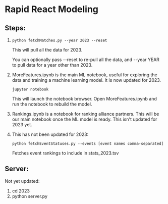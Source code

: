 # Rapid React Modeling

## Steps:
1. `python fetchMatches.py --year 2023 --reset`

    This will pull all the data for 2023.

    You can optionally pass --reset to re-pull all the data, and --year YEAR to pull data for a year other than 2023.  

2. MoreFeatures.ipynb is the main ML notebook, useful for exploring the data and training a machine learning model.  It is now updated for 2023.

    `jupyter notebook`

    This will launch the notebook browser. Open MoreFeatures.ipynb and run the notebook to rebuild the model.


3. Rankings.ipynb is a notebook for ranking alliance partners. This will be our main notebook once the ML model is ready. This isn't updated for 2023 yet.



4. This has not been updated for 2023: 

    `python fetchEventStatuses.py --events [event names comma-separated]`
    
    Fetches event rankings to include in stats_2023.tsv

## Server: 
Not yet updated:
1. cd 2023
2. python server.py